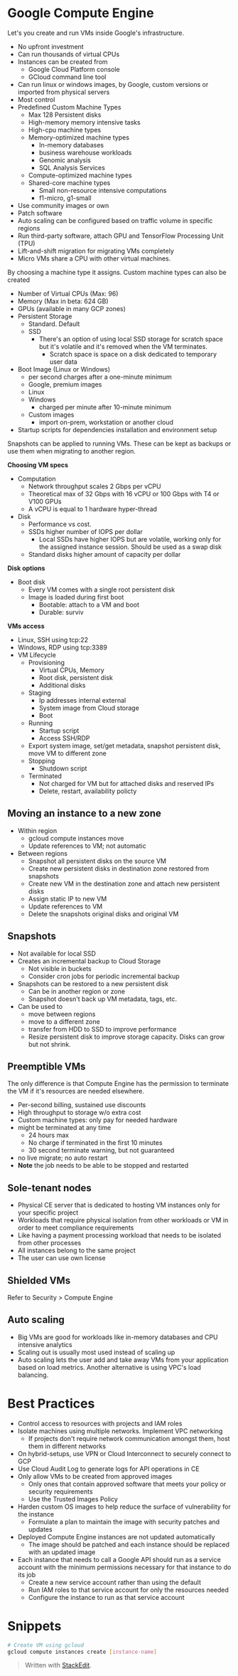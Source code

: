 
# Google Compute Engine

Let's you create and run VMs inside Google's infrastructure.
- No upfront investment
- Can run thousands of virtual CPUs
- Instances can be created from
	- Google Cloud Platform console
	- GCloud command line tool
- Can run linux or windows images, by Google, custom versions or imported from physical servers
- Most control
- Predefined Custom Machine Types
	- Max 128 Persistent disks
	- High-memory memory intensive tasks
	- High-cpu machine types
	- Memory-optimized machine types
		- In-memory databases
		- business warehouse workloads
		- Genomic analysis
		- SQL Analysis Services
	- Compute-optimized machine types
	- Shared-core machine types
		- Small non-resource intensive computations
		- f1-micro, g1-small
- Use community images or own
- Patch software
- Auto scaling can be configured based on traffic volume in specific regions
- Run third-party software, attach GPU and TensorFlow Processing Unit (TPU)
- Lift-and-shift migration for migrating VMs completely
- Micro VMs share a CPU with other virtual machines.

By choosing a machine type it assigns. Custom machine types can also be created
- Number of Virtual CPUs (Max: 96)
- Memory (Max in beta: 624 GB)
- GPUs (available in many GCP zones)
- Persistent Storage
	- Standard. Default
	- SSD
		- There's an option of using local SSD storage for scratch space but it's volatile and it's removed when the VM terminates.
			- Scratch space is space on a disk dedicated to temporary user data
- Boot Image (Linux or Windows)
	- per second charges after a one-minute minimum
	- Google, premium images
	- Linux 
	- Windows
		- charged per minute after 10-minute minimum
	- Custom images
		- import on-prem, workstation or another cloud
- Startup scripts for dependencies installation and environment setup

Snapshots can be applied to running VMs. These can be kept as backups or use them when migrating to another region.

**Choosing VM specs**
- Computation
	- Network throughput scales 2 Gbps per vCPU 
	- Theoretical max of 32 Gbps with 16 vCPU or 100 Gbps with T4 or V100 GPUs
	- A vCPU is equal to 1 hardware hyper-thread
- Disk
	- Performance vs cost.
	- SSDs higher number of IOPS per dollar
		- Local SSDs have higher IOPS but are volatile, working only for the assigned instance session. Should be used as a swap disk
	- Standard disks higher amount of capacity per dollar

**Disk options**
- Boot disk
	- Every VM comes with a single root persistent disk
	- Image is loaded during first boot
		- Bootable: attach to a VM and boot
		- Durable: surviv

**VMs access**
- Linux, SSH using tcp:22
- Windows, RDP using tcp:3389
- VM Lifecycle
	- Provisioning
		- Virtual CPUs, Memory
		- Root disk, persistent disk
		- Additional disks
	- Staging
		- Ip addresses internal external
		- System image from Cloud storage
		- Boot
	- Running
		- Startup script
		- Access SSH/RDP
	- Export system image, set/get metadata, snapshot persistent disk, move VM to different zone
	- Stopping
		- Shutdown script
	- Terminated
		- Not charged for VM but for attached disks and reserved IPs
		- Delete, restart, availability policty

## Moving an instance to a new zone

- Within region
	- gcloud compute instances move
	- Update references to VM; not automatic
- Between regions
	- Snapshot all persistent disks on the source VM
	- Create new persistent disks in destination zone restored from snapshots
	- Create new VM in the destination zone and attach new persistent disks
	- Assign static IP to new VM
	- Update references to VM
	- Delete the snapshots original disks and original VM

## Snapshots
- Not available for local SSD
- Creates an incremental backup to Cloud Storage
	- Not visible in buckets
	- Consider cron jobs for periodic incremental backup
- Snapshots can be restored to a new persistent disk
	- Can be in another region or zone
	- Snapshot doesn't back up VM metadata, tags, etc.
- Can be used to
	- move between regions
	- move to a different zone
	- transfer from HDD to SSD to improve performance
	- Resize persistent disk to improve storage capacity. Disks can grow but not shrink.

## Preemptible VMs

The only difference is that Compute Engine has the permission to terminate the VM if it's resources are needed elsewhere.
- Per-second billing, sustained use discounts
- High throughput to storage w/o extra cost
- Custom machine types: only pay for needed hardware
- might be terminated at any time
	- 24 hours max
	- No charge if terminated in the first 10 minutes
	- 30 second terminate warning, but not guaranteed
- no live migrate; no auto restart
- **Note** the job needs to be able to be stopped and restarted

## Sole-tenant nodes
- Physical CE server that is dedicated to hosting VM instances only for your specific project
- Workloads that require physical isolation from other workloads or VM in order to meet compliance requirements
- Like having a payment processing workload that needs to be isolated from other processes
- All instances belong to the same project
- The user can use own license

## Shielded VMs

Refer to Security > Compute Engine

## Auto scaling

- Big VMs are good for workloads like in-memory databases and CPU intensive analytics
- Scaling out is usually most used instead of scaling up
- Auto scaling lets the user add and take away VMs from your application based on load metrics. Another alternative is using VPC's load balancing.

# Best Practices 

- Control access to resources with projects and IAM roles
- Isolate machines using multiple networks. Implement VPC networking
	- If projects don't require network communication amongst them, host them in different networks
- On hybrid-setups, use VPN or Cloud Interconnect to securely connect to GCP
- Use Cloud Audit Log to generate logs for API operations in CE
- Only allow VMs to be created from approved images 
	- Only ones that contain approved software that meets your policy or security requirements
	- Use the Trusted Images Policy
- Harden custom OS images to help reduce the surface of vulnerability for the instance
	- Formulate a plan to maintain the image with security patches and updates
- Deployed Compute Engine instances are not updated automatically
	- The image should be patched and each instance should be replaced with an updated image
- Each instance that needs to call a Google API should run as a service account with the minimum permissions necessary for that instance to do its job
	- Create a new service account rather than using the default
	- Run IAM roles to that service account for only the resources needed
	- Configure the instance to run as that service account


# Snippets 

```bash
# Create VM using gcloud
gcloud compute instances create [instance-name]
```

> Written with [StackEdit](https://stackedit.io/).
<!--stackedit_data:
eyJoaXN0b3J5IjpbMTUxNTU3MjU3OCwxMDgyNDU5OTg5LC0zND
Q2MTQ0NzksLTE0MzIzODE2MjgsLTE0NDc2OTk0MSwtNDUyOTI1
ODYxLDExMzQxMzE2MiwtNDU3MjAxOTc0LC0xNzIzODc1ODQ1LD
MyMTk0ODc2NiwtMjEyNTEyOTE3XX0=
-->